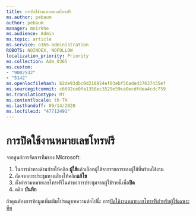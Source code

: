 ```yaml
---
title: การปิดใช้งานหมายเลขโทรฟรี
ms.author: pebaum
author: pebaum
manager: mnirkhe
ms.audience: Admin
ms.topic: article
ms.service: o365-administration
ROBOTS: NOINDEX, NOFOLLOW
localization_priority: Priority
ms.collection: Adm_O365
ms.custom:
- "9002532"
- "5142"
ms.openlocfilehash: b2de93dbc0d218924ef03ebf56aded37637435ef
ms.sourcegitcommit: c6692ce0fa1358ec3529e59ca0ecdfdea4cdc759
ms.translationtype: MT
ms.contentlocale: th-TH
ms.lasthandoff: 09/14/2020
ms.locfileid: "47712491"
---
```

# <a name="disabling-toll-free-numbers"></a>การปิดใช้งานหมายเลขโทรฟรี

จากศูนย์การจัดการทีมของ Microsoft:

1. ในการนำทางด้านซ้ายให้คลิก **ผู้ใช้**แล้วเลือกผู้ใช้จากรายการของผู้ใช้ที่พร้อมใช้งาน
2. ถัดจากการประชุมทางเสียงให้คลิก**แก้ไข**
3. ตั้งค่ารวมหมายเลขโทรฟรีในคำขอการประชุมจากผู้ใช้รายนี้เพื่อ**ปิด**
4. คลิก **บันทึก**

ถ้าคุณต้องการข้อมูลเพิ่มเติมโปรดดูบทความต่อไปนี้: การ[ปิดใช้งานหมายเลขโทรฟรีสำหรับผู้ใช้เฉพาะทีม](https://docs.microsoft.com/microsoftteams/disabling-toll-free-numbers-for-specific-teams-users)
